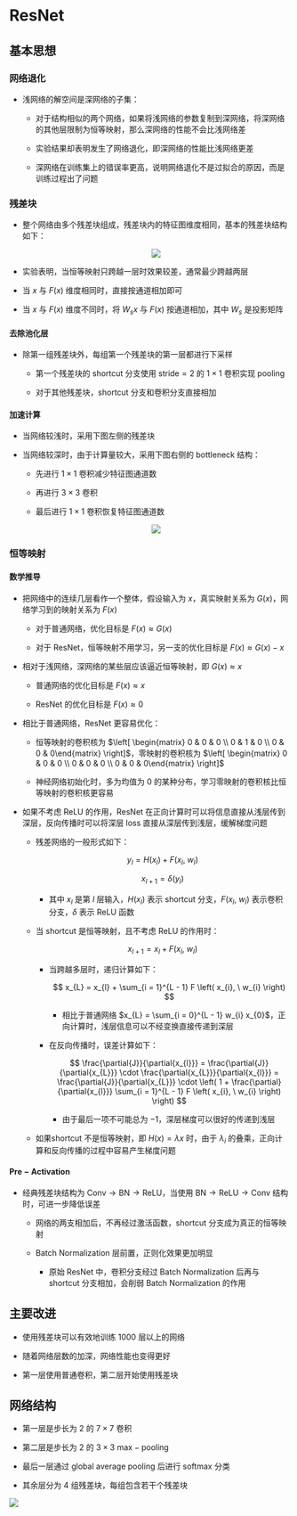 # $\mathrm{ResNet}$

## 基本思想

### 网络退化

- 浅网络的解空间是深网络的子集：

  - 对于结构相似的两个网络，如果将浅网络的参数复制到深网络，将深网络的其他层限制为恒等映射，那么深网络的性能不会比浅网络差

  - 实验结果却表明发生了网络退化，即深网络的性能比浅网络更差

  - 深网络在训练集上的错误率更高，说明网络退化不是过拟合的原因，而是训练过程出了问题

### 残差块

- 整个网络由多个残差块组成，残差块内的特征图维度相同，基本的残差块结构如下：

  <center>
  <img src="images/resnet_block.png"/>
  </center>

- 实验表明，当恒等映射只跨越一层时效果较差，通常最少跨越两层

- 当 $x$ 与 $F \left( x \right)$ 维度相同时，直接按通道相加即可

- 当 $x$ 与 $F \left( x \right)$ 维度不同时，将 $W_{s} x$ 与 $F \left( x \right)$ 按通道相加，其中 $W_{s}$ 是投影矩阵

#### 去除池化层

- 除第一组残差块外，每组第一个残差块的第一层都进行下采样

  - 第一个残差块的 $\mathrm{shortcut}$ 分支使用 $\mathrm{stride} = 2$ 的 $1 \times 1$ 卷积实现 $\mathrm{pooling}$

  - 对于其他残差块，$\mathrm{shortcut}$ 分支和卷积分支直接相加

#### 加速计算

- 当网络较浅时，采用下图左侧的残差块

- 当网络较深时，由于计算量较大，采用下图右侧的 $\mathrm{bottleneck}$ 结构：

  - 先进行 $1 \times 1$ 卷积减少特征图通道数

  - 再进行 $3 \times 3$ 卷积

  - 最后进行 $1 \times 1$ 卷积恢复特征图通道数

  <center>
  <img src="images/resnet_fast.png"/>
  </center>

### 恒等映射

#### 数学推导

- 把网络中的连续几层看作一个整体，假设输入为 $x$，真实映射关系为 $G \left( x \right)$，网络学习到的映射关系为 $F \left( x \right)$

  - 对于普通网络，优化目标是 $F \left( x \right) \approx G \left( x \right)$

  - 对于 $\mathrm{ResNet}$，恒等映射不用学习，另一支的优化目标是 $F \left( x \right) \approx G \left( x \right) - x$

- 相对于浅网络，深网络的某些层应该逼近恒等映射，即 $G \left( x \right) \approx x$

  - 普通网络的优化目标是 $F \left( x \right) \approx x$

  - $\mathrm{ResNet}$ 的优化目标是 $F \left( x \right) \approx 0$

- 相比于普通网络，$\mathrm{ResNet}$ 更容易优化：

  - 恒等映射的卷积核为 $\left[ \begin{matrix} 0 & 0 & 0 \\ 0 & 1 & 0 \\ 0 & 0 & 0\end{matrix} \right]$，零映射的卷积核为 $\left[ \begin{matrix} 0 & 0 & 0 \\ 0 & 0 & 0 \\ 0 & 0 & 0\end{matrix} \right]$

  - 神经网络初始化时，多为均值为 $0$ 的某种分布，学习零映射的卷积核比恒等映射的卷积核更容易

- 如果不考虑 $\mathrm{ReLU}$ 的作用，$\mathrm{ResNet}$ 在正向计算时可以将信息直接从浅层传到深层，反向传播时可以将深层 $\mathrm{loss}$ 直接从深层传到浅层，缓解梯度问题

  - 残差网络的一般形式如下：

    $$
    y_{l} = H \left( x_{l} \right) + F \left( x_{l}, \ w_{l} \right)
    $$

    $$
    x_{l + 1} = \delta \left( y_{l} \right)
    $$

    - 其中 $x_{l}$ 是第 $l$ 层输入，$H \left( x_{l} \right)$ 表示 $\mathrm{shortcut}$ 分支，$F \left( x_{l}, \ w_{l} \right)$ 表示卷积分支，$\delta$ 表示 $\mathrm{ReLU}$ 函数

  - 当 $\mathrm{shortcut}$ 是恒等映射，且不考虑 $\mathrm{ReLU}$ 的作用时：

    $$
    x_{l + 1} = x_{l} + F \left( x_{l}, \ w_{l} \right)
    $$

    - 当跨越多层时，递归计算如下：

      $$
      x_{L} = x_{l} + \sum_{i = 1}^{L - 1} F \left( x_{i}, \ w_{i} \right)
      $$

      - 相比于普通网络 $x_{L} = \sum_{i = 0}^{L - 1} w_{i} x_{0}$，正向计算时，浅层信息可以不经变换直接传递到深层

    - 在反向传播时，误差计算如下：

      $$
      \frac{\partial{J}}{\partial{x_{l}}} = \frac{\partial{J}}{\partial{x_{L}}} \cdot \frac{\partial{x_{L}}}{\partial{x_{l}}} = \frac{\partial{J}}{\partial{x_{L}}} \cdot \left( 1 + \frac{\partial}{\partial{x_{l}}} \sum_{i = 1}^{L - 1} F \left( x_{i}, \ w_{i} \right) \right)
      $$

      - 由于最后一项不可能总为 $-1$，深层梯度可以很好的传递到浅层

  - 如果$\mathrm{ shortcut}$ 不是恒等映射，即 $H \left( x \right) = \lambda x$ 时，由于 $\lambda_{i}$ 的叠乘，正向计算和反向传播的过程中容易产生梯度问题

#### $\mathrm{Pre-Activation}$

- 经典残差块结构为 $\mathrm{Conv \rightarrow BN \rightarrow ReLU}$，当使用 $\mathrm{BN \rightarrow ReLU \rightarrow Conv}$ 结构时，可进一步降低误差

  - 网络的两支相加后，不再经过激活函数，$\mathrm{shortcut}$ 分支成为真正的恒等映射

  - $\mathrm{Batch \ Normalization}$ 层前置，正则化效果更加明显

    - 原始 $\mathrm{ResNet}$ 中，卷积分支经过 $\mathrm{Batch \ Normalization}$ 后再与 $\mathrm{shortcut}$ 分支相加，会削弱 $\mathrm{Batch \ Normalization}$ 的作用

## 主要改进

- 使用残差块可以有效地训练 $1000$ 层以上的网络

- 随着网络层数的加深，网络性能也变得更好

- 第一层使用普通卷积，第二层开始使用残差块

## 网络结构

- 第一层是步长为 $2$ 的 $7 \times 7$ 卷积

- 第二层是步长为 $2$ 的 $3 \times 3 \ \mathrm{max-pooling}$

- 最后一层通过 $\mathrm{global \ average \ pooling}$ 后进行 $\mathrm{softmax}$ 分类

- 其余层分为 $4$ 组残差块，每组包含若干个残差块

</center>
<img src="images/resnet.png"/>
</center>